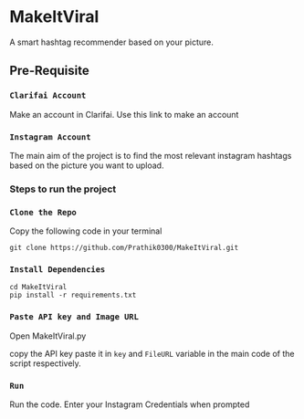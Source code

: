 # MakeItViral

A smart hashtag recommender based on your picture.

## Pre-Requisite

### `Clarifai Account`

Make an account in Clarifai. Use this link to make an account

### `Instagram Account`

The main aim of the project is to find the most relevant instagram hashtags based on the picture you want to upload.

### Steps to run the project

### `Clone the Repo`

Copy the following code in your terminal

```
git clone https://github.com/Prathik0300/MakeItViral.git
```
### `Install Dependencies`

```
cd MakeItViral
pip install -r requirements.txt
```
### `Paste API key and Image URL`

Open MakeItViral.py 

copy the API key paste it in `key` and `FileURL` variable in the main code of the script respectively.

### `Run`

Run the code. Enter your Instagram Credentials when prompted



